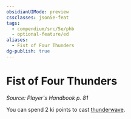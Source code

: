```yaml
---
obsidianUIMode: preview
cssclasses: json5e-feat
tags:
  - compendium/src/5e/phb
  - optional-feature/ed
aliases:
  - Fist of Four Thunders
dg-publish: true
---
```

# Fist of Four Thunders
*Source: Player's Handbook p. 81*  

You can spend 2 ki points to cast [thunderwave](/Admin/CLI/spells/thunderwave.md).
